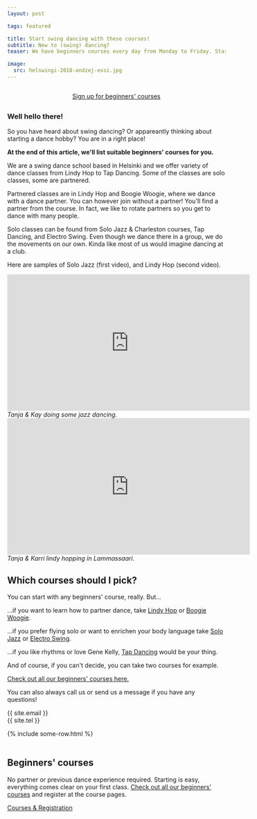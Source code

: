 ```yaml
---
layout: post

tags: featured

title: Start swing dancing with these courses!
subtitle: New to (swing) dancing?
teaser: We have beginners courses every day from Monday to Friday. Starting is easy!

image:
  src: helswingi-2018-andzej-essi.jpg
---
```


<div style="max-width: 320px; text-align: center; margin: 2em auto; margin-bottom: 2em;">
  <a class="button" href="#signup">Sign up for beginners' courses</a>
</div>

### Well hello there!

So you have heard about swing dancing? Or appareantly thinking about starting a dance hobby? You are in a right place!

**At the end of this article, we'll list suitable beginners' courses for you.**

We are a swing dance school based in Helsinki and we offer variety of dance classes from Lindy Hop to Tap Dancing. Some of the classes are solo classes, some are partnered.

Partnered classes are in Lindy Hop and Boogie Woogie, where we dance with a dance partner. You can however join without a partner! You'll find a partner from the course. In fact, we like to rotate partners so you get to dance with many people.

Solo classes can be found from Solo Jazz & Charleston courses, Tap Dancing, and Electro Swing. Even though we dance there in a group, we do the movements on our own. Kinda like most of us would imagine dancing at a club.

Here are samples of Solo Jazz (first video), and Lindy Hop (second video).

<div class="clearfix b60">
  <div class="article-media small-left">
      <iframe width="560" height="315" src="https://www.youtube-nocookie.com/embed/cbF358ml5dk" title="YouTube video player" frameborder="0" allow="accelerometer; autoplay; clipboard-write; encrypted-media; gyroscope; picture-in-picture" allowfullscreen></iframe>
      <i>Tanja & Kay doing some jazz dancing.</i>
  </div>
  <div class="article-media small-right">
      <iframe width="560" height="315" src="https://www.youtube-nocookie.com/embed/vViI2Io_TeM" title="YouTube video player" frameborder="0" allow="accelerometer; autoplay; clipboard-write; encrypted-media; gyroscope; picture-in-picture" allowfullscreen></iframe>
      <i>Tanja & Karri lindy hopping in Lammassaari.</i>
  </div>
</div>

## Which courses should I pick?

You can start with any beginners' course, really. But...

...if you want to learn how to partner dance, take [Lindy Hop](https://portal.blackpepperswing.com/courses/52mq51odmhnic5lava4rmb7ona/lindy-hop-beginners) or [Boogie Woogie](https://portal.blackpepperswing.com/courses/4vsekklf1gph2cp7n5ajb0aqhd/boogie-woogie-beginners).

...if you prefer flying solo or want to enrichen your body language take [Solo Jazz](https://portal.blackpepperswing.com/courses/22l6qma5aoiihu5g7bjsk7modm/solo-jazz-&-charleston-beginners) or [Electro Swing](https://portal.blackpepperswing.com/courses/6nkn82to76js9mrc5qglta0sdr/electro-swing).

...if you like rhythms or love Gene Kelly, [Tap Dancing](https://portal.blackpepperswing.com/courses/1iltencvpli6optml0gl0eedj7/tap-beginners) would be your thing.

And of course, if you can't decide, you can take two courses for example.

<a href="{{ site.url }}/courses-for-beginners">Check out all our beginners' courses here.</a>

You can also always call us or send us a message if you have any questions!

{{ site.email }}  
{{ site.tel }}  

<div class="t15">
    {% include some-row.html %}
</div>


<div id="signup">&nbsp;</div>

## Beginners' courses
No partner or previous dance experience required. Starting is easy, everything comes clear on your first class. <a href="{{ site.url }}/courses-for-beginners">Check out all our beginners' courses</a> and register at the course pages.

<a class="button" href="{{ site.url }}/courses">Courses & Registration</a>
